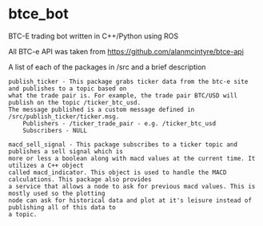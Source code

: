 btce_bot
========

BTC-E trading bot written in C++/Python using ROS

All BTC-e API was taken from https://github.com/alanmcintyre/btce-api

A list of each of the packages in /src and a brief description

    publish_ticker - This package grabs ticker data from the btc-e site and publishes to a topic based on 
    what the trade pair is. For example, the trade pair BTC/USD will publish on the topic /ticker_btc_usd. 
    The message published is a custom message defined in /src/publish_ticker/ticker.msg.
        Publishers - /ticker_trade_pair - e.g. /ticker_btc_usd
        Subscribers - NULL
    
    macd_sell_signal - This package subscribes to a ticker topic and publishes a sell signal which is
    more or less a boolean along with macd values at the current time. It utilizes a C++ object 
    called macd_indicator. This object is used to handle the MACD calculations. This package also provides
    a service that allows a node to ask for previous macd values. This is mostly used so the plotting
    node can ask for historical data and plot at it's leisure instead of publishing all of this data to
    a topic.
